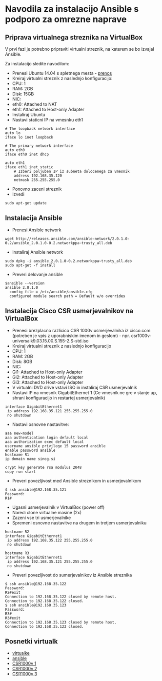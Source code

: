 # Navodila za instalacijo Ansible s podporo za omrezne naprave

## Priprava virtualnega streznika na VirtualBox
V prvi fazi je potrebno pripraviti virtualni streznik, na katerem se bo izvajal Ansible.

Za instalacijo sledite navodilom:
- Prenesi Ubuntu 14.04 s spletnega mesta - [prenos](http://releases.ubuntu.com/14.04/ubuntu-14.04.4-server-amd64.iso)
- Kreiraj virtualni streznik z naslednjo konfiguracijo:
 - CPU: 1
 - RAM: 2GB
 - Disk: 15GB
 - NIC: 
  - eth0: Attached to NAT
  - eth1: Attached to Host-only Adapter
- Instaliraj Ubuntu
- Nastavi staticni IP na vmesnku eth1
```
# The loopback network interface
auto lo
iface lo inet loopback

# The primary network interface
auto eth0
iface eth0 inet dhcp

auto eth1
iface eth1 inet static
	# Izberi poljuben IP iz subneta dolocenega za vmesnik
	address 192.168.35.120
	netmask 255.255.255.0
```
- Ponovno zaceni streznik
- Izvedi
```
sudo apt-get update
```

## Instalacija Ansible
- Prenesi Ansible network
```
wget http://releases.ansible.com/ansible-network/2.0.1.0-0.2/ansible_2.0.1.0-0.2.networkppa~trusty_all.deb
```
- Instaliraj Ansible network
```
sudo dpkg -i ansible_2.0.1.0-0.2.networkppa~trusty_all.deb
sudo apt-get -f install
```
- Preveri delovanje ansible
```
$ansible --version
ansible 2.0.1.0
  config file = /etc/ansible/ansible.cfg
  configured module search path = Default w/o overrides
```

## Instalacija Cisco CSR usmerjevalnikov na VirtualBox
- Prenesi brezplacno razlicico CSR 1000v usmerjevalnika iz cisco.com (potreben je vpis z uporabniskim imenom in geslom) - npr. csr1000v-universalk9.03.15.00.S.155-2.S-std.iso
- Kreiraj virtualni streznik z naslednjo konfiguracijo
 - CPU: 1
 - RAM: 2GB
 - Disk: 8GB
 - NIC:
  - Gi1: Attached to Host-only Adapter
  - Gi2: Attached to Host-only Adapter
  - Gi3: Attached to Host-only Adapter
- V virtualni DVD drive vstavi ISO in instaliraj CSR usmerjevalnik
- Nastavi IP na vmesnik GigabitEthernet 1 (Ce vmesnik ne gre v stanje up, shrani konfiguracijo in restartej usmerjevalnik)
```
interface GigabitEthernet1
 ip address 192.168.35.121 255.255.255.0
 no shutdown
```
- Nastavi osnovne nastavitve:
```
aaa new-model
aaa authentication login default local
aaa authorization exec default local
username ansible privilege 15 password ansible
enable password ansible
hostname R1
ip domain name sinog.si

crypt key generate rsa modulus 2048
copy run start
```
- Preveri povezljivost med Ansible streznikom in usmerjevalnikom
```
$ ssh ansible@192.168.35.121
Password:
R1#
```
- Ugasni usmerjevalnik v VirtualBox (power off)
- Naredi clone virtualne masine (2x)
- Zazeni vse tri usmerjevalnike
- Spremeni osnovne nastavitve na drugem in tretjem usmerjevalniku
```
hostname R2
interface GigabitEthernet1
 ip address 192.168.35.122 255.255.255.0
 no shutdown
```
```
hostname R3
interface GigabitEthernet1
 ip address 192.168.35.121 255.255.255.0
 no shutdown
```
- Preveri povezljivost do sumerjevalnikov iz Ansible streznika
```
$ ssh ansible@192.168.35.122
Password:
R2#exit
Connection to 192.168.35.122 closed by remote host.
Connection to 192.168.35.122 closed.
$ ssh ansible@192.168.35.123
Password:
R3#
R3#exit
Connection to 192.168.35.123 closed by remote host.
Connection to 192.168.35.123 closed.
```

## Posnetki virtualk
- [virtualke](https://raw.githubusercontent.com/ubajze/ansible_workshop/master/instructions/sc/screenshoot1.png)
- [ansible](https://raw.githubusercontent.com/ubajze/ansible_workshop/master/instructions/sc/screenshoot2.png)
- [CSR1000v 1](https://raw.githubusercontent.com/ubajze/ansible_workshop/master/instructions/sc/screenshoot3.png)
- [CSR1000v 2](https://raw.githubusercontent.com/ubajze/ansible_workshop/master/instructions/sc/screenshoot4.png)
- [CSR1000v 3](https://raw.githubusercontent.com/ubajze/ansible_workshop/master/instructions/sc/screenshoot5.png)

